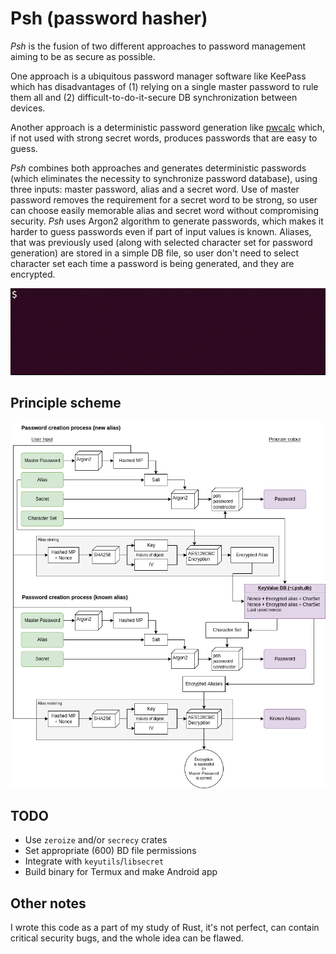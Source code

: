 # Psh (password hasher)

*Psh* is the fusion of two different approaches to password management aiming to be as secure as possible.

One approach is a ubiquitous password manager software like KeePass which has disadvantages of (1) relying on a single master password to rule them all and (2) difficult-to-do-it-secure DB synchronization between devices.

Another approach is a deterministic password generation like [pwcalc](https://github.com/pmorjan/pwcalc-chrome) which, if not used with strong secret words, produces passwords that are easy to guess.

*Psh* combines both approaches and generates deterministic passwords (which eliminates the necessity to synchronize password database), using three inputs: master password, alias and a secret word. Use of master password removes the requirement for a secret word to be strong, so user can choose easily memorable alias and secret word without compromising security. *Psh* uses Argon2 algorithm to generate passwords, which makes it harder to guess passwords even if part of input values is known. Aliases, that was previously used (along with selected character set for password generation) are stored in a simple DB file, so user don't need to select character set each time a password is being generated, and they are encrypted.

![](/psh.gif "")

## Principle scheme

![](/psh.png "")

## TODO

* Use `zeroize` and/or `secrecy` crates
* Set appropriate (600) BD file permissions
* Integrate with `keyutils`/`libsecret`
* Build binary for Termux and make Android app

## Other notes

I wrote this code as a part of my study of Rust, it's not perfect, can contain critical security bugs, and the whole idea can be flawed.
